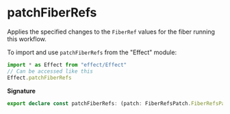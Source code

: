 # patchFiberRefs

Applies the specified changes to the `FiberRef` values for the fiber
running this workflow.

To import and use `patchFiberRefs` from the "Effect" module:

```ts
import * as Effect from "effect/Effect"
// Can be accessed like this
Effect.patchFiberRefs
```

**Signature**

```ts
export declare const patchFiberRefs: (patch: FiberRefsPatch.FiberRefsPatch) => Effect<void>
```
